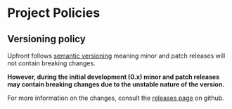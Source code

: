 # Project Policies

## Versioning policy

Upfront follows [semantic versioning](https://semver.org) meaning minor and patch releases will not contain breaking changes.

**However, during the initial development (0.x) minor and patch releases may contain breaking changes due to the unstable nature of the version.**

For more information on the changes, consult the [releases page](https://github.com/upfrontjs/framework/releases) on github.
